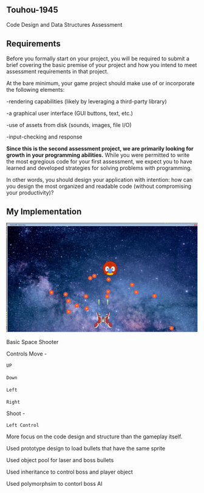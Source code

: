 ## Touhou-1945
Code Design and Data Structures Assessment

## Requirements
Before you formally start on your project, you will be required to submit a brief covering the basic premise of your project and how you intend to meet assessment requirements in that project.

At the bare minimum, your game project should make use of or incorporate the following elements:

-rendering capabilities (likely by leveraging a third-party library)

-a graphical user interface (GUI buttons, text, etc.)

-use of assets from disk (sounds, images, file I/O)

-input-checking and response

**Since this is the second assessment project, we are primarily looking for growth in your programming abilities.** While you were permitted to write the most egregious code for your first assessment, we expect you to have learned and developed strategies for solving problems with programming.

In other words, you should design your application with intention: how can you design the most organized and readable code (without compromising your productivity)?

## My Implementation
![A screenshot of the included sample project](Graphical_Game/Touhou.png)

Basic Space Shooter

Controls
Move -

	UP
  
	Down
  
	Left
  
	Right
  
Shoot -

	Left Control

More focus on the code design and structure than the gameplay itself.

Used prototype design to load bullets that have the same sprite

Used object pool for laser and boss bullets

Used inheritance to control boss and player object

Used polymorphsim to contorl boss AI
